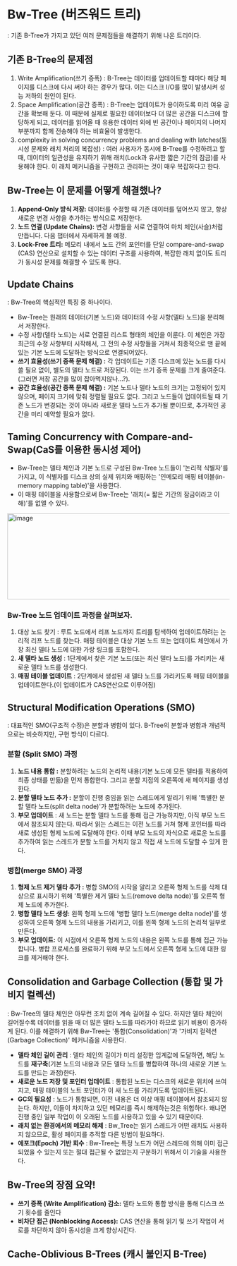 # Bw-Tree (버즈워드 트리)

: 기존 B-Tree가 가지고 있던 여러 문제점들을 해결하기 위해 나온 트리이다.

## 기존 B-Tree의 문제점

1. Write Amplification(쓰기 증폭) : B-Tree는 데이터를 업데이트할 때마다 해당 페이지를 디스크에 다시 써야 하는 경우가 많다. 이는 디스크 I/O를 많이 발생시켜 성능 저하의 원인이 된다.
2. Space Amplification(공간 증폭) :  B-Tree는 업데이트가 용이하도록 미리 여유 공간을 확보해 둔다. 이 때문에 실제로 필요한 데이터보다 더 많은 공간을 디스크에 할당하게 되고, 데이터를 읽어올 때 유용한 데이터 외에 빈 공간이나 페이지의 나머지 부분까지 함께 전송해야 하는 비효율이 발생한다.
3. complexity in solving concurrency problems and dealing with latches(동시성 문제와 래치 처리의 복잡성) : 여러 사용자가 동시에 B-Tree를 수정하려고 할 때, 데이터의 일관성을 유지하기 위해 래치(Lock과 유사한 짧은 기간의 잠금)를 사용해야 한다. 이 래치 메커니즘을 구현하고 관리하는 것이 매우 복잡하다고 한다.

## Bw-Tree는 이 문제를 어떻게 해결했나?

1. **Append-Only 방식 저장:** 데이터를 수정할 때 기존 데이터를 덮어쓰지 않고, 항상 새로운 변경 사항을 추가하는 방식으로 저장한다.
2. **노드 연결 (Update Chains):** 변경 사항들을 서로 연결하여 마치 체인(사슬)처럼 만듭니다. 다음 챕터에서 자세하게 볼 예정.
3. **Lock-Free 트리:** 메모리 내에서 노드 간의 포인터를 단일 compare-and-swap (CAS) 연산으로 설치할 수 있는 데이터 구조를 사용하여, 복잡한 래치 없이도 트리가 동시성 문제를 해결할 수 있도록 한다.

## Update Chains

: Bw-Tree의 핵심적인 특징 중 하나이다.

- Bw-Tree는 원래의 데이터(기본 노드)와 데이터의 수정 사항(델타 노드)을 분리해서 저장한다.
- 수정 사항(델타 노드)는 서로 연결된 리스트 형태의 체인을 이룬다. 이 체인은 가장 최근의 수정 사항부터 시작해서, 그 전의 수정 사항들을 거쳐서 최종적으로 맨 끝에 있는 기본 노드에 도달하는 방식으로 연결되어있다.
- **쓰기 효율성(쓰기 증폭 문제 해결) :** 각 업데이트는 기존 디스크에 있는 노드를 다시 쓸 필요 없이, 별도의 델타 노드로 저장된다. 이는 쓰기 증폭 문제를 크게 줄여준다.(그러면 저장 공간을 많이 잡아먹지않나…?).
- **공간 효율성(공간 증폭 문제 해결) :** 기본 노드나 델타 노드의 크기는 고정되어 있지 않으며, 페이지 크기에 맞춰 정렬될 필요도 없다. 그리고 노드들이 업데이트될 때 기존 노드가 변경되는 것이 아니라 새로운 델타 노드가 추가될 뿐이므로, 추가적인 공간을 미리 예약할 필요가 없다.

## Taming Concurrency with Compare-and-Swap(CaS를 이용한 동시성 제어)

- Bw-Tree는 델타 체인과 기본 노드로 구성된 Bw-Tree 노드들이 '논리적 식별자'를 가지고, 이 식별자를 디스크 상의 실제 위치와 매핑하는 '인메모리 매핑 테이블(in-memory mapping table)'을 사용한다.
- 이 매핑 테이블을 사용함으로써 Bw-Tree는 '래치(= 짧은 기간의 잠금이라고 이해)'를 없앨 수 있다.

<img width="613" height="195" alt="image" src="https://github.com/user-attachments/assets/80e8f0d6-8bda-42d9-a8b9-c1769bbd2d55" />


### **Bw-Tree 노드 업데이트 과정**을 살펴보자.

1. 대상 노드 찾기 : 루트 노드에서 리프 노드까지 트리를 탐색하여 업데이트하려는 논리적 리프 노드를 찾는다. 매핑 테이블은 대상 기본 노드 또는 업데이트 체인에서 가장 최신 델타 노드에 대한 가랑 링크를 포함한다.
2. **새 델타 노드 생성** : 1단계에서 찾은 기본 노드(또는 최신 델타 노드)를 가리키는 새로운 델타 노드를 생성한다.
3. **매핑 테이블 업데이트** : 2단계에서 생성된 새 델타 노드를 가리키도록 매핑 테이블을 업데이트한다.(이 업데이트가 CAS연산으로 이루어짐)

## Structural Modification Operations (SMO)

: 대표적인 SMO(구조적 수정)은 분할과 병합이 있다. B-Tree의 분할과 병합과 개념적으로는 비슷하지만, 구현 방식이 다르다.

### 분할 (Split SMO) 과정

1. **노드 내용 통합 :** 분할하려는 노드의 논리적 내용(기본 노드에 모든 델타를 적용하여 최종 상태를 만듦)을 먼저 통합한다. 그리고 분할 지점의 오른쪽에 새 페이지를 생성한다.
2. **분할 델타 노드 추가 :** 분할이 진행 중임을 읽는 스레드에게 알리기 위해 '특별한 분할 델타 노드(split delta node)'가 분할하려는 노드에 추가된다.
3. **부모 업데이트** : 새 노드는 분할 델타 노드를 통해 접근 가능하지만, 아직 부모 노드에서 참조되지 않는다. 따라서 읽는 스레드는 이전 노드를 거쳐 형제 포인터를 따라 새로 생성된 형제 노드에 도달해야 한다. 이때 부모 노드의 자식으로 새로운 노드를 추가하여 읽는 스레드가 분할 노드를 거치지 않고 직접 새 노드에 도달할 수 있게 한다. 

### 병합(merge SMO) 과정

1. **형제 노드 제거 델타 추가 :** 병합 SMO의 시작을 알리고 오른쪽 형제 노드를 삭제 대상으로 표시하기 위해 '특별한 제거 델타 노드(remove delta node)'를 오른쪽 형제 노드에 추가한다.
2. **병합 델타 노드 생성:** 왼쪽 형제 노드에 '병합 델타 노드(merge delta node)'를 생성하여 오른쪽 형제 노드의 내용을 가리키고, 이를 왼쪽 형제 노드의 논리적 일부로 만든다.
3. **부모 업데이트:** 이 시점에서 오른쪽 형제 노드의 내용은 왼쪽 노드를 통해 접근 가능합니다. 병합 프로세스를 완료하기 위해 부모 노드에서 오른쪽 형제 노드에 대한 링크를 제거해야 한다.

## Consolidation and Garbage Collection (통합 및 가비지 컬렉션)

: Bw-Tree의 델타 체인은 아무런 조치 없이 계속 길어질 수 있다. 하지만 델타 체인이 길어질수록 데이터를 읽을 때 더 많은 델타 노드를 따라가야 하므로 읽기 비용이 증가하게 된다. 이를 해결하기 위해 Bw-Tree는 '통합(Consolidation)'과 '가비지 컬렉션(Garbage Collection)' 메커니즘을 사용한다.

- **델타 체인 길이 관리** : 델타 체인의 길이가 미리 설정한 임계값에 도달하면, 해당 노드를 **재구축**(기본 노드의 내용과 모든 델타 노드를 병합하여 하나의 새로운 기본 노드를 만드는 과정)한다.
- **새로운 노드 저장 및 포인터 업데이트** : 통합된 노드는 디스크의 새로운 위치에 쓰여지고, 매핑 테이블의 노트 포인터가 이 새 노드를 가리키도록 업데이트된다.
- **GC의 필요성** : 노드가 통합되면, 이전 내용은 더 이상 매핑 테이블에서 참조되지 않는다. 하지만, 이들이 차지하고 있던 메모리를 즉시 해제하는것은 위험하다. 왜냐면 진행 중인 일부 작업이 이 오래된 노드를 사용하고 있을 수 있기 때문이다.
- **래치 없는 환경에서의 메모리 해제** : Bw_Tree는 읽기 스레드가 어떤 래치도 사용하지 않으므로, 활성 페이지를 추적할 다른 방법이 필요하다.
- **에포크(Epoch) 기반 회수** :  Bw-Tree는 특정 노드가 어떤 스레드에 의해 이미 접근되었을 수 있는지 또는 절대 접근될 수 없었는지 구분하기 위해서 이 기술을 사용한다.

## Bw-Tree의 장점 요약!

- **쓰기 증폭 (Write Amplification) 감소:** 델타 노드와 통합 방식을 통해 디스크 쓰기 횟수를 줄인다
- **비차단 접근 (Nonblocking Access):** CAS 연산을 통해 읽기 및 쓰기 작업이 서로를 차단하지 않아 동시성을 크게 향상시킨다.

## Cache-Oblivious B-Trees (캐시 불인지 B-Tree)
